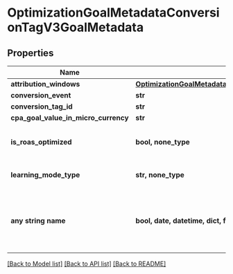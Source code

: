 # OptimizationGoalMetadataConversionTagV3GoalMetadata


## Properties
Name | Type | Description | Notes
------------ | ------------- | ------------- | -------------
**attribution_windows** | [**OptimizationGoalMetadataConversionTagV3GoalMetadataAttributionWindows**](OptimizationGoalMetadataConversionTagV3GoalMetadataAttributionWindows.md) |  | [optional] 
**conversion_event** | **str** |  | [optional] 
**conversion_tag_id** | **str** |  | [optional] 
**cpa_goal_value_in_micro_currency** | **str** |  | [optional] 
**is_roas_optimized** | **bool, none_type** | ROAS optimization is not supported | [optional] 
**learning_mode_type** | **str, none_type** | Conversion learning model type | [optional] 
**any string name** | **bool, date, datetime, dict, float, int, list, str, none_type** | any string name can be used but the value must be the correct type | [optional]

[[Back to Model list]](../README.md#documentation-for-models) [[Back to API list]](../README.md#documentation-for-api-endpoints) [[Back to README]](../README.md)


